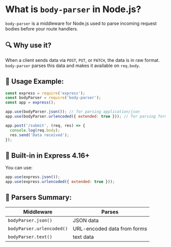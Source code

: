 # What is `body-parser` in Node.js?

`body-parser` is a middleware for Node.js used to parse incoming request bodies before your route handlers.

## 🔍 Why use it?

When a client sends data via `POST`, `PUT`, or `PATCH`, the data is in raw format.  
`body-parser` parses this data and makes it available on `req.body`.

## 🔧 Usage Example:

```js
const express = require('express');
const bodyParser = require('body-parser');
const app = express();

app.use(bodyParser.json()); // for parsing application/json
app.use(bodyParser.urlencoded({ extended: true })); // for parsing form data

app.post('/submit', (req, res) => {
  console.log(req.body);
  res.send('Data received');
});
```

## 📌 Built-in in Express 4.16+

You can use:

```js
app.use(express.json());
app.use(express.urlencoded({ extended: true }));
```

## 🧪 Parsers Summary:

| Middleware                  | Parses                                |
|----------------------------|----------------------------------------|
| `bodyParser.json()`        | JSON data                              |
| `bodyParser.urlencoded()`  | URL-encoded data from forms            |
| `bodyParser.text()`        | text data                              |
